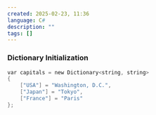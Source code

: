 ```yaml
---
created: 2025-02-23, 11:36
language: C#
description: ""
tags: []
---
```

### Dictionary Initialization

```c
var capitals = new Dictionary<string, string>
{
    ["USA"] = "Washington, D.C.",
    ["Japan"] = "Tokyo",
    ["France"] = "Paris"
};
```